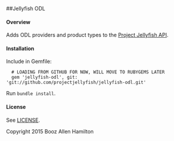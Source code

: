 ##Jellyfish ODL

#### Overview

Adds ODL providers and product types to the [Project Jellyfish API](https://github.com/projectjellyfish/api).

#### Installation
Include in Gemfile:
```
  # LOADING FROM GITHUB FOR NOW, WILL MOVE TO RUBYGEMS LATER
  gem 'jellyfish-odl', git: 'git://github.com/projectjellyfish/jellyfish-odl.git'
```

Run `bundle install`.

#### License

See [LICENSE](https://github.com/projectjellyfish/jellyfish-odl/blob/master/LICENSE).

Copyright 2015 Booz Allen Hamilton
